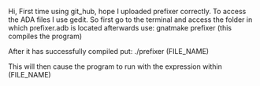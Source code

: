 Hi, 
First time using git_hub, hope I uploaded prefixer correctly.
To access the ADA files I use gedit.
So first go to the terminal and access the folder in which prefixer.adb is located afterwards use:
gnatmake prefixer (this compiles the program)

After it has successfully compiled put:
./prefixer (FILE_NAME)

This will then cause the program to run with the expression within (FILE_NAME)
